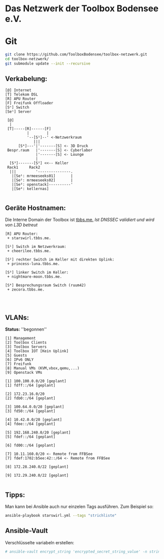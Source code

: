  Das Netzwerk der Toolbox Bodensee e.V.
==============================

# Git

```bash
git clone https://github.com/ToolboxBodensee/toolbox-netzwerk.git
cd toolbox-netzwerk/
git submodule update --init --recursive
```

## Verkabelung:

```
[@] Internet
[T] Telekom DSL
[R] APU Router
[F] Freifunk Offloader
[Sⁿ] Switch
[Seⁿ] Server

 [@]
  |
 [T]-----[R]------[F]
          |        |
          '--[S¹]--' <-Netzwerkraum
             |||
      [S⁴]---'|'-------[S] <- 3D Druck       
 Bespr.raum   |'-------[S] <- Cyberlabor
              |'-------[S] <- Lounge
              |
  [S³]-------[S²] <<-- Keller
 Rack1     Rack2
  |||         '---------------.
   |[Se¹: mrmeeseeks01]       |
   |[Se²: mrmeeseeks02]       |
   |[Se³: openstack]----------'
   |[Se⁴: kellernas]
 
```

## Geräte Hostnamen:

Die Interne Domain der Toolbox ist [tbbs.me.](https://tbbs.me.)
*Ist DNSSEC validiert und wird von L3D betreut*

```
[R] APU Router:
 + starswirl.tbbs.me.

[S¹] Switch im Netzwerkraum:
 + cheerilee.tbbs.me.

[S²] rechter Switch im Keller mit direkten Uplink:
 + princess-luna.tbbs.me.

[S³] linker Switch im Keller:
 + nightmare-moon.tbbs.me.

[S⁴] Besprechungsraum Switch (ruum42)
 + zecora.tbbs.me.




```
## VLANs:

**Status:** ''begonnen''

```
[1] Management
[2] Toolbox Clients
[3] Toolbox Servers
[4] Toolbox IOT [Kein Uplink]
[5] Guests
[6] IPv6 ONLY
[7] Freifunk
[8] Manual VMs (KVM,vbox,qemu,...)
[9] Openstack VMs

[1] 100.100.0.0/20 [geplant]
[1] fdff::/64 [geplant]

[2] 172.23.16.0/20 
[2] fdb0::/64 [geplant]

[3] 100.64.0.0/20 [geplant]
[3] fd50::/64 [geplant]

[4] 10.42.0.0/20 [geplant]
[4] fdee::/64 [geplant]

[5] 192.168.240.0/20 [geplant]
[5] fdef::/64 [geplant]

[6] fd00::/64 [geplant]

[7] 10.11.160.0/20 <- Remote from FFBSee
[7] fdef:1702:b5ee:42::/64 <- Remote from FFBSee

[8] 172.28.240.0/22 [geplant]

[9] 172.29.240.0/22 [geplant]


```

 Tipps:
--------

Man kann bei Ansible auch nur einzelen Tags ausführen. Zum Beispiel so:

```bash
ansible-playbook starswirl.yml --tags "strichliste"
```

 Ansible-Vault
---------------

Verschlüsselte variabeln erstellen:
```bash
# ansible-vault encrypt_string 'encrypted_secret_string_value' -n string_name >> vars.yml
```
